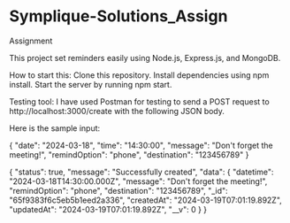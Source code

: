 # Symplique-Solutions_Assign
Assignment

This project set reminders easily using Node.js, Express.js, and MongoDB.

How to start this:
Clone this repository.
Install dependencies using npm install.
Start the server by running npm start.

Testing tool:
I have used  Postman for testing  to send a POST request to http://localhost:3000/create with the following JSON body.

Here is the sample input:

{
    "date": "2024-03-18",
    "time": "14:30:00",
    "message": "Don't forget the meeting!",
    "remindOption": "phone",
    "destination": "123456789"
}


{
    "status": true,
    "message": "Successfully created",
    "data": {
        "datetime": "2024-03-18T14:30:00.000Z",
        "message": "Don't forget the meeting!",
        "remindOption": "phone",
        "destination": "123456789",
        "_id": "65f9383f6c5eb5b1eed2a336",
        "createdAt": "2024-03-19T07:01:19.892Z",
        "updatedAt": "2024-03-19T07:01:19.892Z",
        "__v": 0
    }
}

